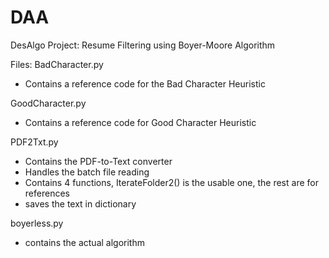 # DAA
 DesAlgo Project: Resume Filtering using Boyer-Moore Algorithm

Files:
BadCharacter.py
 - Contains a reference code for the Bad Character Heuristic

GoodCharacter.py
 - Contains a reference code for Good Character Heuristic

PDF2Txt.py
 - Contains the PDF-to-Text converter
 - Handles the batch file reading
 - Contains 4 functions, IterateFolder2() is the usable one, the rest are for references
 - saves the text in dictionary

boyerless.py
- contains the actual algorithm
